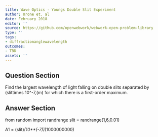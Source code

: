 ```yaml
---
title: Wave Optics - Youngs Double Slit Experiment
author: Urone et. al
date: February 2018
editor: ''
source: https://github.com/openwebwork/webwork-open-problem-library
type: ''
tags:
- diffractionanglewavelength
outcomes:
- TBD
assets: ''
---
```


## Question Section 

Find the largest wavelength of light falling on double slits separated by (slittimes 10^-7,(m) for which there is a first-order maximum.


## Answer Section

from random import randrange
slit = randrange(1,6,0.01)

A1 = (slit)*(10**(-7))*(1000000000)